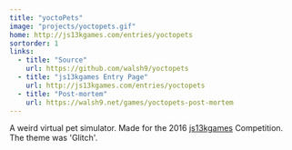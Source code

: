 ```yaml
---
title: "yoctoPets"
image: "projects/yoctopets.gif"
home: http://js13kgames.com/entries/yoctopets
sortorder: 1
links:
  - title: "Source"
    url: https://github.com/walsh9/yoctopets
  - title: "js13kgames Entry Page"
    url: http://js13kgames.com/entries/yoctopets
  - title: "Post-mortem"
    url: https://walsh9.net/games/yoctopets-post-mortem
---
```


A weird virtual pet simulator.
Made for the 2016 [js13kgames](http://2016.js13kgames.com) Competition. The theme was 'Glitch'.